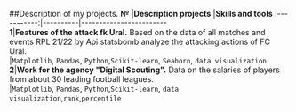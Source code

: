 ##Description of my projects. 
**№** |**Description projects** |**Skills and tools**
:-----------:|----------|------------------------  
 **1**|**Features of the attack fk Ural.** Based on the data of all matches and events RPL 21/22 by Api statsbomb analyze the attacking actions of FC Ural.<br>|`Matplotlib`, `Pandas`, `Python`,`Scikit-learn`, `Seaborn`, `data visualization`.
 **2**|**Work for the agency "Digital Scouting".** Data on the salaries of players from about 30 leading football leagues.<br>|`Matplotlib`, `Pandas`, `Python`,`Scikit-learn`, `data visualization`,`rank`,`percentile`
